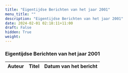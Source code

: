 ```yaml
---
title: "Eigentijdse Berichten van het jaar 2001"
menu_title: ""
description: "Eigentijdse Berichten van het jaar 2001"
date: 2024-02-01 02:18:11+11:00
draft: False
hidden: True
weight: 
---
```

### Eigentijdse Berichten van het jaar 2001

**Auteur** | **Titel** | **Datum van het bericht**
---|---|---
